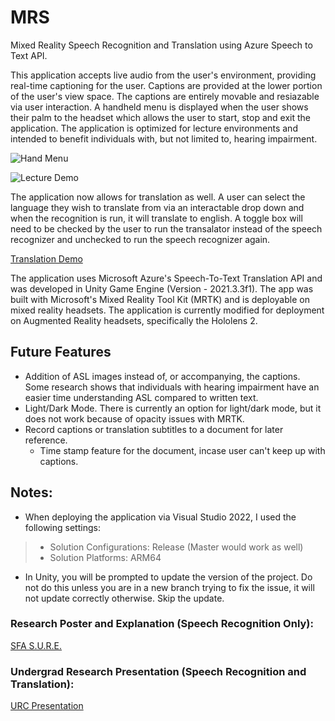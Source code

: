 # MRS
 Mixed Reality Speech Recognition and Translation using Azure Speech to Text API. 
 
This application accepts live audio from the user's environment, providing real-time captioning for the user. Captions are provided at the lower portion of the user's view space. The captions are entirely movable and resiazable via user interaction. A handheld menu is displayed when the user shows their palm to the headset which allows the user to start, stop and exit the application. The application is optimized for lecture environments and intended to benefit individuals with, but not limited to, hearing impairment.

![Hand Menu](https://user-images.githubusercontent.com/105393865/236265727-acc92147-0fad-44f4-beaa-13be2dfc1204.png)

![Lecture Demo](https://user-images.githubusercontent.com/105393865/236265964-67938660-ba15-437e-acc0-a05fbe9d3e21.png)

The application now allows for translation as well. A user can select the language they wish to translate from via an interactable drop down and when the recognition is run, it will translate to english. A toggle box will need to be checked by the user to run the transalator instead of the speech recognizer and unchecked to run the speech recognizer again.

[Translation Demo](https://mslivesfasu-my.sharepoint.com/:v:/g/personal/kelseymd_jacks_sfasu_edu/EQLvFsklEvFBgacfupREclABarPltUOp5cidyKHGyKOF5Q?e=tQFDlb)

The application uses Microsoft Azure's Speech-To-Text Translation API and was developed in Unity Game Engine (Version - 2021.3.3f1). The app was built with Microsoft's Mixed Reality Tool Kit (MRTK) and is deployable on mixed reality headsets. The application is currently modified for deployment on Augmented Reality headsets, specifically the Hololens 2.

## Future Features
- Addition of ASL images instead of, or accompanying, the captions. Some research shows that individuals with hearing impairment have an easier time understanding ASL compared to written text.
- Light/Dark Mode. There is currently an option for light/dark mode, but it does not work because of opacity issues with MRTK.
- Record captions or translation subtitles to a document for later reference. 
   - Time stamp feature for the document, incase user can't keep up with captions.

## Notes:
- When deploying the application via Visual Studio 2022, I used the following settings:
> - Solution Configurations: Release (Master would work as well)
> - Solution Platforms: ARM64
- In Unity, you will be prompted to update the version of the project. Do not do this unless you are in a new branch trying to fix the issue, it will not update correctly otherwise. Skip the update.

### Research Poster and Explanation (Speech Recognition Only): <!-- this needs to be a better title -->
[SFA S.U.R.E.](https://www.sfasu.edu/academics/colleges/sciences-math/student-resources/undergraduate-research/sure)

### Undergrad Research Presentation (Speech Recognition and Translation):
[URC Presentation](https://scholarworks.sfasu.edu/urc/2023/Videos/6/)
